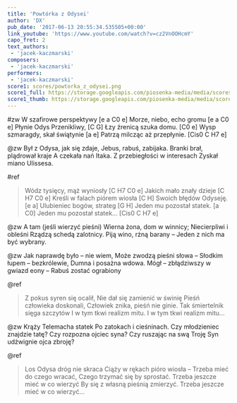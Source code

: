 ```yaml
---
title: 'Powtórka z Odysei'
author: 'DX'
pub_date: '2017-06-13 20:55:34.535505+00:00'
link_youtube: 'https://www.youtube.com/watch?v=cz2VnOOHcmY'
capo_fret: 2
text_authors:
 - 'jacek-kaczmarski'
composers:
 - 'jacek-kaczmarski'
performers:
 - 'jacek-kaczmarski'
score1: scores/powtorka_z_odysei.png
score1_full: https://storage.googleapis.com/piosenka-media/media/scores/powtorka_z_odysei.png
score1_thumb: https://storage.googleapis.com/piosenka-media/media/scores/powtorka_z_odysei.png.180x0_q85_upscale.png
---
```


#zw
W szafirowe perspektywy [e a C0 e]
Morze, niebo, echo gromu [e a C0 e]
Płynie Odys Przenikliwy, [C G]
Łzy źrenicą szuka domu. [C0 e]
Wysp szmaragdy, skał świątynie [a e]
Patrzą milcząc aż przepłynie. [Cis0 C H7 e]

@zw
Był z Odysa, jak się zdaje,
Jebus, rabuś, zabijaka.
Branki brał, plądrował kraje
A czekała nań Itaka.
Z przebiegłości w interesach
Zyskał miano Ulissesa.

#ref
>Wódz tysięcy, mąż wyniosły [C H7 C0 e]
>Jakich mało znały dzieje [C H7 C0 e]
>Kreśli w falach piórem wiosła [C H]
>Swoich błędów Odyseję. [e a]
>Ulubieniec bogów, strateg [G H]
>Jeden mu pozostał statek. [a C0]
>Jeden mu pozostał statek... [Cis0 C H7 e]

@zw
A tam (jeśli wierzyć pieśni)
Wierna żona, dom w winnicy;
Niecierpliwi i obleśni
Rządzą schedą zalotnicy.
Piją wino, rżną barany –
Jeden z nich ma być wybrany.

@zw
Jak naprawdę było – nie wiem,
Może zwodzą pieśni słowa –
Słodkim łupem – bezkrólewie,
Dumna i posażna wdowa.
Mógł – zbłądziwszy w gwiazd eony –
Rabuś zostać ograbiony

@ref
>Z pokus syren się ocalił,
>Nie dał się zamienić w świnię
>Pieśń człowieka doskonali,
>Człowiek znika, pieśń nie ginie.
>Tak śmiertelnik sięga szczytów
>I w tym tkwi realizm mitu.
>I w tym tkwi realizm mitu...

@zw
Krąży Telemacha statek
Po zatokach i cieśninach.
Czy młodzieniec znajdzie tatę?
Czy rozpozna ojciec syna?
Czy ruszając na swą Troję
Syn udźwignie ojca zbroję?

@ref
>Los Odysa dróg nie skraca
>Ciąży w rękach pióro wiosła –
>Trzeba mieć do czego wracać,
>Czego trzymać się by sprostać.
>Trzeba jeszcze mieć w co wierzyć
>By się z własną pieśnią zmierzyć.
>Trzeba jeszcze mieć w co wierzyć...